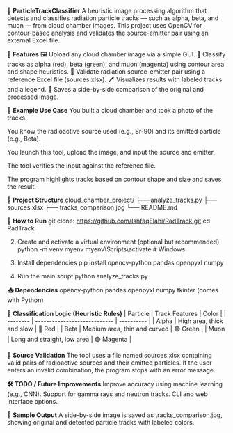 **🔬 ParticleTrackClassifier**
A heuristic image processing algorithm that detects and classifies radiation particle tracks — such as alpha, beta, and muon — from cloud chamber images. This project uses OpenCV for contour-based analysis and validates the source-emitter pair using an external Excel file.


**📌 Features**
🖼️ Upload any cloud chamber image via a simple GUI.
🧠 Classify tracks as alpha (red), beta (green), and muon (magenta) using contour area and shape heuristics.
📄 Validate radiation source-emitter pair using a reference Excel file (sources.xlsx).
🖍️ Visualizes results with labeled tracks and a legend.
📸 Saves a side-by-side comparison of the original and processed image.


**🧪 Example Use Case**
You built a cloud chamber and took a photo of the tracks.

You know the radioactive source used (e.g., Sr-90) and its emitted particle (e.g., Beta).

You launch this tool, upload the image, and input the source and emitter.

The tool verifies the input against the reference file.

The program highlights tracks based on contour shape and size and saves the result.


**📂 Project Structure**
cloud_chamber_project/
├── analyze_tracks.py
├── sources.xlsx
├── tracks_comparison.jpg
└── README.md


**🚀 How to Run**
git clone: https://github.com/IshfaqElahi/RadTrack.git
cd RadTrack

2. Create and activate a virtual environment (optional but recommended)
python -m venv myenv
myenv\Scripts\activate  # Windows

3. Install dependencies
pip install opencv-python pandas openpyxl numpy

4. Run the main script
python analyze_tracks.py


**📥 Dependencies**
  opencv-python
  pandas
  openpyxl
  numpy
  tkinter (comes with Python)


**🧠 Classification Logic (Heuristic Rules)**
| Particle | Track Features               | Color      |
| -------- | ---------------------------- | ---------- |
| Alpha    | High area, thick and slow    | 🔴 Red     |
| Beta     | Medium area, thin and curved | 🟢 Green   |
| Muon     | Long and straight, low area  | 🟣 Magenta |


**📘 Source Validation**
The tool uses a file named sources.xlsx containing valid pairs of radioactive sources and their emitted particles. If the user enters an invalid combination, the program stops with an error message.


**🛠️ TODO / Future Improvements**
Improve accuracy using machine learning (e.g., CNN).
Support for gamma rays and neutron tracks.
CLI and web interface options.


**📸 Sample Output**
A side-by-side image is saved as tracks_comparison.jpg, showing original and detected particle tracks with labeled colors.


